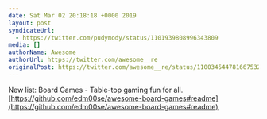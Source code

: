 ```yaml
---
date: Sat Mar 02 20:18:18 +0000 2019
layout: post
syndicateUrl:
  - https://twitter.com/pudymody/status/1101939808996343809
media: []
authorName: Awesome
authorUrl: https://twitter.com/awesome__re
originalPost: https://twitter.com/awesome__re/status/1100345447816675329
---
```

New list:
Board Games - Table-top gaming fun for all.
[https://github.com/edm00se/awesome-board-games#readme](https://github.com/edm00se/awesome-board-games#readme)

